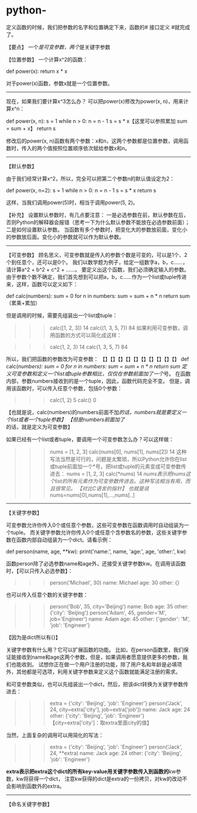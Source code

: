 # python-

定义函数的时候，我们把参数的名字和位置确定下来，函数的# 接口定义 #就完成了。

【要点】
一个*是可变参数，两个*是关键字参数

【位置参数】
一个计算x^2的函数：

def power(x):
    return x * x

对于power(x)函数，参数x就是一个位置参数。

---------------------------------------------------------------------------------------------------------

现在，如果我们要计算x^3怎么办？
可以把power(x)修改为power(x, n)，用来计算x^n：

def power(x, n):
    s = 1
    while n > 0:
        n = n - 1
        s = s * x【这里可以参照累加 sum = sum + x】
    return s

修改后的power(x, n)函数有两个参数：x和n，这两个参数都是位置参数，调用函数时，传入的两个值按照位置顺序依次赋给参数x和n。

---------------------------------------------------------------------------------------------------------

【默认参数】

由于我们经常计算x^2，所以，完全可以把第二个参数n的默认值设定为2：

def power(x, n=2):
    s = 1
    while n > 0:
        n = n - 1
        s = s * x
    return s

这样，当我们调用power(5)时，相当于调用power(5, 2)。

【补充】
设置默认参数时，有几点要注意：
一是必选参数在前，默认参数在后，否则Python的解释器会报错（思考一下为什么默认参数不能放在必选参数前面）；
二是如何设置默认参数。
当函数有多个参数时，把变化大的参数放前面，变化小的参数放后面。变化小的参数就可以作为默认参数。

---------------------------------------------------------------------------------------------------------

【可变参数】
顾名思义，可变参数就是传入的参数个数是可变的，可以是1个、2个到任意个，还可以是0个。
我们以数学题为例子，给定一组数字a，b，c……，请计算a^2 + b^2 + c^2 + ……。
要定义出这个函数，我们必须确定输入的参数。由于参数个数不确定，我们首先想到可以把a，b，c……作为一个list或tuple传进来，这样，函数可以定义如下：

def calc(numbers):
    sum = 0
    for n in numbers:
        sum = sum + n * n
    return sum
（累乘+累加）

但是调用的时候，需要先组装出一个list或tuple：
>>> calc([1, 2, 3])
14
>>> calc((1, 3, 5, 7))
84
如果利用可变参数，调用函数的方式可以简化成这样：

>>> calc(1, 2, 3)
14
>>> calc(1, 3, 5, 7)
84

所以，我们把函数的参数改为可变参数：
【】【】【】【】【】【】【】【】【】【】
def calc(*numbers):
    sum = 0
    for n in numbers:
        sum = sum + n * n
    return sum
定义可变参数和定义一个list或tuple参数相比，仅仅在参数前面加了一个*号。
在函数内部，参数numbers接收到的是一个tuple，因此，函数代码完全不变。
但是，调用该函数时，可以传入任意个参数，包括0个参数：

>>> calc(1, 2)
5
>>> calc()
0

【也就是说，calc(numbers)的numbers前面不加*的话，numbers就是要定义一个list或者一个tuple参数】
【但是numbers前面加了*的话，就是定义为可变参数】

如果已经有一个list或者tuple，要调用一个可变参数怎么办？可以这样做：
>>> nums = [1, 2, 3]
>>> calc(nums[0], nums[1], nums[2])
14
这种写法当然是可行的，问题是太繁琐，所以Python允许你在list或tuple前面加一个*号，把list或tuple的元素变成可变参数传进去：
>>> nums = [1, 2, 3]
>>> calc(*nums)
14
*nums表示把nums这个list的所有元素作为可变参数传进去。这种写法相当有用，而且很常见。
【对比C语言的指针】
也就是说*nums=nums[0],nums[1],...,nums[..]

---------------------------------------------------------------------------------------------------------

【关键字参数】

可变参数允许你传入0个或任意个参数，这些可变参数在函数调用时自动组装为一个tuple。
而关键字参数允许你传入0个或任意个含参数名的参数，这些关键字参数在函数内部自动组装为一个dict。请看示例：

def person(name, age, **kw):
    print('name:', name, 'age:', age, 'other:', kw)
    
函数person除了必选参数name和age外，还接受关键字参数kw。在调用该函数时，【可以只传入必选参数】：

>>> person('Michael', 30)
name: Michael age: 30 other: {}

也可以传入任意个数的关键字参数：
>>> person('Bob', 35, city='Beijing')
name: Bob age: 35 other: {'city': 'Beijing'}
>>> person('Adam', 45, gender='M', job='Engineer')
name: Adam age: 45 other: {'gender': 'M', 'job': 'Engineer'}

【因为是dict所以有{}】

关键字参数有什么用？它可以扩展函数的功能。
比如，在person函数里，我们保证能接收到name和age这两个参数，但是，如果调用者愿意提供更多的参数，我们也能收到。
试想你正在做一个用户注册的功能，除了用户名和年龄是必填项外，其他都是可选项，利用关键字参数来定义这个函数就能满足注册的需求。

和可变参数类似，也可以先组装出一个dict，然后，把该dict转换为关键字参数传进去：

>>> extra = {'city': 'Beijing', 'job': 'Engineer'}
>>> person('Jack', 24, city=extra['city'], job=extra['job'])
name: Jack age: 24 other: {'city': 'Beijing', 'job': 'Engineer'}
【city=extra['city']：取extra里面city的值】

当然，上面复杂的调用可以用简化的写法：

>>> extra = {'city': 'Beijing', 'job': 'Engineer'}
>>> person('Jack', 24, **extra)
name: Jack age: 24 other: {'city': 'Beijing', 'job': 'Engineer'}

**extra表示把extra这个dict的所有key-value用关键字参数传入到函数的**kw参数，kw将获得一个dict，
注意kw获得的dict是extra的一份拷贝，对kw的改动不会影响到函数外的extra。

---------------------------------------------------------------------------------------------------------

【命名关键字参数】






